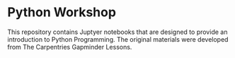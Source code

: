 # Python Workshop 

This repository contains Juptyer notebooks that are designed to provide an introduction to Python Programming. The original materials were developed from The Carpentries Gapminder Lessons.
